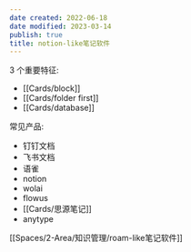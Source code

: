 ```yaml
---
date created: 2022-06-18
date modified: 2023-03-14
publish: true
title: notion-like笔记软件
---
```

3 个重要特征:

- [[Cards/block]]
- [[Cards/folder first]]
- [[Cards/database]]

常见产品:

- 钉钉文档
- 飞书文档
- 语雀
- notion
- wolai
- flowus
- [[Cards/思源笔记]]
- anytype

[[Spaces/2-Area/知识管理/roam-like笔记软件]]
